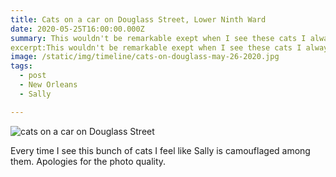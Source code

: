 ```yaml
---
title: Cats on a car on Douglass Street, Lower Ninth Ward
date: 2020-05-25T16:00:00.000Z
summary: This wouldn't be remarkable exept when I see these cats I always look for Sally.
excerpt:This wouldn't be remarkable exept when I see these cats I always look for Sally.
image: /static/img/timeline/cats-on-douglass-may-26-2020.jpg
tags:
  - post 
  - New Orleans
  - Sally

---
```


![cats on a car on Douglass Street](/static/img/timeline/cats-on-douglass-may-26-2020.jpg "cats on a car on Douglass Street")

Every time I see this bunch of cats I feel like Sally is camouflaged among them. Apologies for the photo quality.